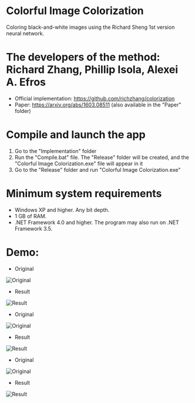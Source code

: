 # Colorful Image Colorization
Coloring black-and-white images using the Richard Sheng 1st version neural network.

# The developers of the method: Richard Zhang, Phillip Isola, Alexei A. Efros
* Official implementation: https://github.com/richzhang/colorization
* Paper: https://arxiv.org/abs/1603.08511 (also available in the "Paper" folder)

# Compile and launch the app
1. Go to the "Implementation" folder
2. Run the "Compile.bat" file. The "Release" folder will be created, and the "Colorful Image Colorization.exe" file will appear in it
3. Go to the "Release" folder and run "Colorful Image Colorization.exe"

# Minimum system requirements
* Windows XP and higher. Any bit depth.
* 1 GB of RAM.
* .NET Framework 4.0 and higher. The program may also run on .NET Framework 3.5.

# Demo:

* Original

![Original](https://github.com/ColorfulSoft/StyleTransfer-Colorization-SuperResolution/blob/master/Colorization/2016.%20Colorful%20Image%20Colorization/Examples/1.jpg)

* Result

![Result](https://github.com/ColorfulSoft/StyleTransfer-Colorization-SuperResolution/blob/master/Colorization/2016.%20Colorful%20Image%20Colorization/Examples/Result_1.png)

* Original

![Original](https://github.com/ColorfulSoft/StyleTransfer-Colorization-SuperResolution/blob/master/Colorization/2016.%20Colorful%20Image%20Colorization/Examples/2.jpg)

* Result

![Result](https://github.com/ColorfulSoft/StyleTransfer-Colorization-SuperResolution/blob/master/Colorization/2016.%20Colorful%20Image%20Colorization/Examples/Result_2.png)

* Original

![Original](https://github.com/ColorfulSoft/StyleTransfer-Colorization-SuperResolution/blob/master/Colorization/2016.%20Colorful%20Image%20Colorization/Examples/3.jpg)

* Result

![Result](https://github.com/ColorfulSoft/StyleTransfer-Colorization-SuperResolution/blob/master/Colorization/2016.%20Colorful%20Image%20Colorization/Examples/Result_3.png)
